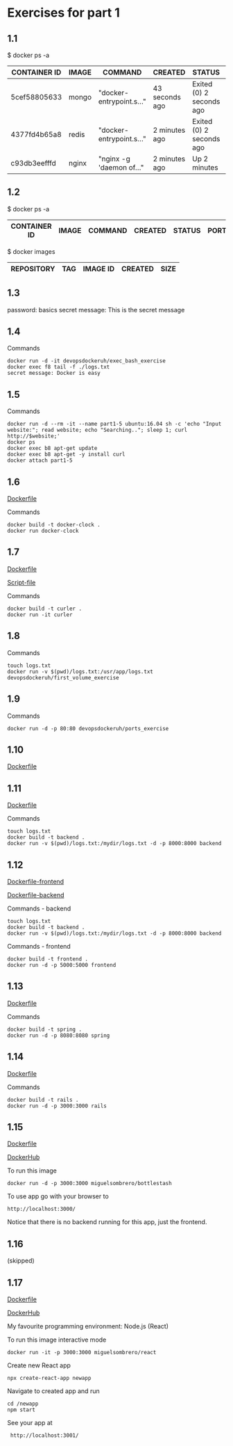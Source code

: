 # Exercises for part 1

## 1.1

$ docker ps -a

CONTAINER ID | IMAGE | COMMAND | CREATED | STATUS | PORTS | NAMES |
-------------|-------|---------|---------|--------|-------|-------|
5cef58805633 | mongo | "docker-entrypoint.s…" | 43 seconds ago | Exited (0) 2 seconds ago | | gallant_khayyam |
4377fd4b65a8 | redis | "docker-entrypoint.s…" | 2 minutes ago | Exited (0) 2 seconds ago | | keen_sinoussi |
c93db3eefffd | nginx | "nginx -g 'daemon of…" | 2 minutes ago | Up 2 minutes | 80/tcp | stupefied_jang |


## 1.2

$ docker ps -a

CONTAINER ID | IMAGE | COMMAND | CREATED | STATUS | PORTS | NAMES |
-------------|-------|---------|---------|--------|-------|-------|

$ docker images

REPOSITORY | TAG | IMAGE ID | CREATED | SIZE |
-------------|-------|---------|---------|--------|


## 1.3

password: basics
secret message: This is the secret message

## 1.4

Commands

    docker run -d -it devopsdockeruh/exec_bash_exercise
    docker exec f8 tail -f ./logs.txt
    secret message: Docker is easy

## 1.5

Commands

    docker run -d --rm -it --name part1-5 ubuntu:16.04 sh -c 'echo "Input website:"; read website; echo "Searching.."; sleep 1; curl http://$website;'
    docker ps
    docker exec b8 apt-get update
    docker exec b8 apt-get -y install curl
    docker attach part1-5

## 1.6

[Dockerfile](https://github.com/MiguelSombrero/devopswithdocker/blob/master/part1/part1_6/Dockerfile)

Commands

    docker build -t docker-clock .
    docker run docker-clock

## 1.7

[Dockerfile](https://github.com/MiguelSombrero/devopswithdocker/blob/master/part1/part1_7/Dockerfile)

[Script-file](https://github.com/MiguelSombrero/devopswithdocker/blob/master/part1/part1_7/script.sh)

Commands

    docker build -t curler .
    docker run -it curler

## 1.8

Commands

    touch logs.txt
    docker run -v $(pwd)/logs.txt:/usr/app/logs.txt devopsdockeruh/first_volume_exercise

## 1.9

Commands

    docker run -d -p 80:80 devopsdockeruh/ports_exercise

## 1.10

[Dockerfile](https://github.com/MiguelSombrero/devopswithdocker/blob/master/part1/part1_10/Dockerfile)

## 1.11

[Dockerfile](https://github.com/MiguelSombrero/devopswithdocker/blob/master/part1/part1_11/Dockerfile)

Commands

    touch logs.txt
    docker build -t backend .
    docker run -v $(pwd)/logs.txt:/mydir/logs.txt -d -p 8000:8000 backend

## 1.12

[Dockerfile-frontend](https://github.com/MiguelSombrero/devopswithdocker/blob/master/part1/part1_12/frontend/Dockerfile)

[Dockerfile-backend](https://github.com/MiguelSombrero/devopswithdocker/blob/master/part1/part1_12/backend/Dockerfile)

Commands - backend

    touch logs.txt
    docker build -t backend .
    docker run -v $(pwd)/logs.txt:/mydir/logs.txt -d -p 8000:8000 backend

Commands - frontend

    docker build -t frontend .
    docker run -d -p 5000:5000 frontend

## 1.13

[Dockerfile](https://github.com/MiguelSombrero/devopswithdocker/blob/master/part1/part1_13/Dockerfile)

Commands

    docker build -t spring .
    docker run -d -p 8080:8080 spring

## 1.14

[Dockerfile](https://github.com/MiguelSombrero/devopswithdocker/blob/master/part1/part1_14/Dockerfile)

Commands

    docker build -t rails .
    docker run -d -p 3000:3000 rails

## 1.15

[Dockerfile](https://github.com/MiguelSombrero/devopswithdocker/blob/master/part1/part1_15/Dockerfile)

[DockerHub](https://hub.docker.com/r/miguelsombrero/bottlestash)

To run this image

    docker run -d -p 3000:3000 miguelsombrero/bottlestash

To use app go with your browser to

    http://localhost:3000/

Notice that there is no backend running for this app, just the frontend.

## 1.16

(skipped)

## 1.17

[Dockerfile](https://github.com/MiguelSombrero/devopswithdocker/blob/master/part1/part1_17/Dockerfile)

[DockerHub](https://hub.docker.com/r/miguelsombrero/react)

My favourite programming environment: Node.js (React)

To run this image interactive mode

    docker run -it -p 3000:3000 miguelsombrero/react

Create new React app

    npx create-react-app newapp

Navigate to created app and run

    cd /newapp
    npm start

See your app at

     http://localhost:3001/

